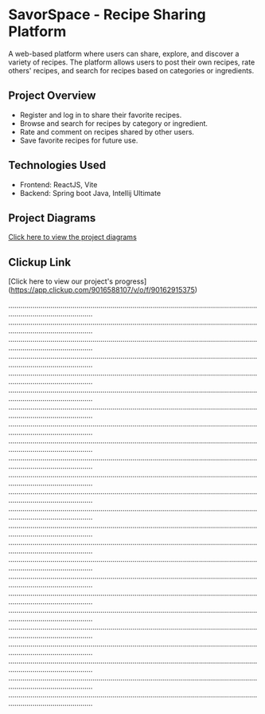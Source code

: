 # SavorSpace - Recipe Sharing Platform

A web-based platform where users can share, explore, and discover a variety of recipes. The platform allows users to post their own recipes, rate others' recipes, and search for recipes based on categories or ingredients.


## Project Overview
- Register and log in to share their favorite recipes.
- Browse and search for recipes by category or ingredient.
- Rate and comment on recipes shared by other users.
- Save favorite recipes for future use.


## Technologies Used

- Frontend: ReactJS, Vite
- Backend: Spring boot Java, Intellij Ultimate


## Project Diagrams
[Click here to view the project diagrams](https://cebuinstituteoftechnology-my.sharepoint.com/:b:/g/personal/jaredkarl_omen_cit_edu/EW4NR6RHSitOm5iFY4AfwO8B9u5TvFCBnFdUmPBTrMS6Xw?e=Luh1Yg)


## Clickup Link
[Click here to view our project's progress] (https://app.clickup.com/9016588107/v/o/f/90162915375)


......................................................................................................................................................................
......................................................................................................................................................................
......................................................................................................................................................................
......................................................................................................................................................................
......................................................................................................................................................................
......................................................................................................................................................................
......................................................................................................................................................................
......................................................................................................................................................................
......................................................................................................................................................................
......................................................................................................................................................................
......................................................................................................................................................................
......................................................................................................................................................................
......................................................................................................................................................................
......................................................................................................................................................................
......................................................................................................................................................................
......................................................................................................................................................................
......................................................................................................................................................................
......................................................................................................................................................................
......................................................................................................................................................................
......................................................................................................................................................................
......................................................................................................................................................................
......................................................................................................................................................................
......................................................................................................................................................................
......................................................................................................................................................................
